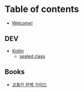 # Table of contents

* [Welcome!](README.md)

## DEV

* [Kotlin](dev/kotlin/README.md)
  * [sealed class](dev/kotlin/sealed-class.md)

## Books

* [코틀린 완벽 가이드](books/undefined.md)
